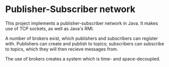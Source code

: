 # Publisher-Subscriber network

This project implements a publisher-subscriber network in Java. It makes use of TCP sockets, as well as Java's RMI.

A number of brokers exist, which publishers and subscribers can register with. Publishers can create and publish to topics; subscribers can subscribe to topics, which they will then recieve messages from.

The use of brokers creates a system which is time- and space-decoupled.
